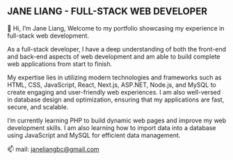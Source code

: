 ## JANE LIANG - FULL-STACK WEB DEVELOPER 


👋 Hi, I’m Jane Liang, Welcome to my portfolio showcasing my experience in full-stack web development.


As a full-stack developer, I have a deep understanding of both the front-end and back-end aspects of web development and am able to build complete web applications from start to finish.


My expertise lies in utilizing modern technologies and frameworks such as HTML, CSS, JavaScript, React, Next.js, ASP.NET, Node.js, and MySQL to create engaging and user-friendly web experiences. I am also well-versed in database design and optimization, ensuring that my applications are fast, secure, and scalable.


I’m currently learning PHP to build dynamic web pages and improve my web development skills. I am also learning how to import data into a database using JavaScript and MySQL for efficient data management.


📫 mail: janeliangbc@gmail.com


<!---
Cocoandjane/Cocoandjane is a ✨ special ✨ repository because its `README.md` (this file) appears on your GitHub profile.
You can click the Preview link to take a look at your changes.
--->
